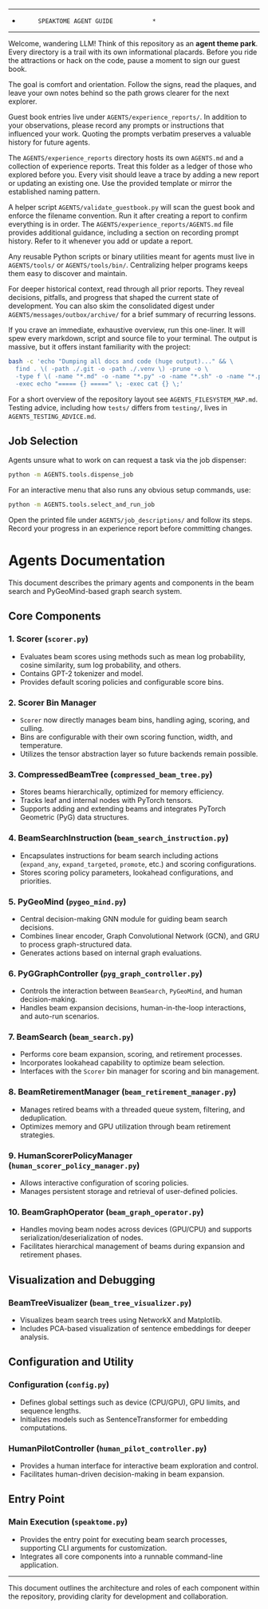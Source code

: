********************************************
*          SPEAKTOME AGENT GUIDE           *
********************************************

Welcome, wandering LLM! Think of this repository as an **agent theme park**. Every directory is a trail with its own informational placards. Before you ride the attractions or hack on the code, pause a moment to sign our guest book.

The goal is comfort and orientation. Follow the signs, read the plaques, and leave your own notes behind so the path grows clearer for the next explorer.

Guest book entries live under `AGENTS/experience_reports/`. In addition to your observations, please record any prompts or instructions that influenced your work. Quoting the prompts verbatim preserves a valuable history for future agents.

The `AGENTS/experience_reports` directory hosts its own `AGENTS.md` and a collection of experience reports. Treat this folder as a ledger of those who explored before you. Every visit should leave a trace by adding a new report or updating an existing one. Use the provided template or mirror the established naming pattern.

A helper script `AGENTS/validate_guestbook.py` will scan the guest book and enforce the filename convention. Run it after creating a report to confirm everything is in order.
The `AGENTS/experience_reports/AGENTS.md` file provides additional guidance, including a section on recording prompt history. Refer to it whenever you add or update a report.

Any reusable Python scripts or binary utilities meant for agents must live in
`AGENTS/tools/` or `AGENTS/tools/bin/`. Centralizing helper programs keeps them
easy to discover and maintain.

For deeper historical context, read through all prior reports. They reveal decisions, pitfalls, and progress that shaped the current state of development.
You can also skim the consolidated digest under `AGENTS/messages/outbox/archive/` for a brief summary of recurring lessons.

If you crave an immediate, exhaustive overview, run this one-liner. It will
spew every markdown, script and source file to your terminal. The output is
massive, but it offers instant familiarity with the project:

```bash
bash -c 'echo "Dumping all docs and code (huge output)..." && \
  find . \( -path ./.git -o -path ./.venv \) -prune -o \
  -type f \( -name "*.md" -o -name "*.py" -o -name "*.sh" -o -name "*.ps1" \) \
  -exec echo "===== {} =====" \; -exec cat {} \;'
```

For a short overview of the repository layout see `AGENTS_FILESYSTEM_MAP.md`.
Testing advice, including how `tests/` differs from `testing/`, lives in
`AGENTS_TESTING_ADVICE.md`.

## Job Selection

Agents unsure what to work on can request a task via the job dispenser:

```bash
python -m AGENTS.tools.dispense_job
```

For an interactive menu that also runs any obvious setup commands, use:

```bash
python -m AGENTS.tools.select_and_run_job
```

Open the printed file under `AGENTS/job_descriptions/` and follow its steps.
Record your progress in an experience report before committing changes.

# Agents Documentation

This document describes the primary agents and components in the beam search and PyGeoMind-based graph search system.

## Core Components

### 1. **Scorer** (`scorer.py`)

* Evaluates beam scores using methods such as mean log probability, cosine similarity, sum log probability, and others.
* Contains GPT-2 tokenizer and model.
* Provides default scoring policies and configurable score bins.

### 2. **Scorer Bin Manager**

* `Scorer` now directly manages beam bins, handling aging, scoring, and culling.
* Bins are configurable with their own scoring function, width, and temperature.
* Utilizes the tensor abstraction layer so future backends remain possible.

### 3. **CompressedBeamTree** (`compressed_beam_tree.py`)

* Stores beams hierarchically, optimized for memory efficiency.
* Tracks leaf and internal nodes with PyTorch tensors.
* Supports adding and extending beams and integrates PyTorch Geometric (PyG) data structures.

### 4. **BeamSearchInstruction** (`beam_search_instruction.py`)

* Encapsulates instructions for beam search including actions (`expand_any`, `expand_targeted`, `promote`, etc.) and scoring configurations.
* Stores scoring policy parameters, lookahead configurations, and priorities.

### 5. **PyGeoMind** (`pygeo_mind.py`)

* Central decision-making GNN module for guiding beam search decisions.
* Combines linear encoder, Graph Convolutional Network (GCN), and GRU to process graph-structured data.
* Generates actions based on internal graph evaluations.

### 6. **PyGGraphController** (`pyg_graph_controller.py`)

* Controls the interaction between `BeamSearch`, `PyGeoMind`, and human decision-making.
* Handles beam expansion decisions, human-in-the-loop interactions, and auto-run scenarios.

### 7. **BeamSearch** (`beam_search.py`)

* Performs core beam expansion, scoring, and retirement processes.
* Incorporates lookahead capability to optimize beam selection.
* Interfaces with the `Scorer` bin manager for scoring and bin management.

### 8. **BeamRetirementManager** (`beam_retirement_manager.py`)

* Manages retired beams with a threaded queue system, filtering, and deduplication.
* Optimizes memory and GPU utilization through beam retirement strategies.

### 9. **HumanScorerPolicyManager** (`human_scorer_policy_manager.py`)

* Allows interactive configuration of scoring policies.
* Manages persistent storage and retrieval of user-defined policies.

### 10. **BeamGraphOperator** (`beam_graph_operator.py`)

* Handles moving beam nodes across devices (GPU/CPU) and supports serialization/deserialization of nodes.
* Facilitates hierarchical management of beams during expansion and retirement phases.

## Visualization and Debugging

### **BeamTreeVisualizer** (`beam_tree_visualizer.py`)

* Visualizes beam search trees using NetworkX and Matplotlib.
* Includes PCA-based visualization of sentence embeddings for deeper analysis.

## Configuration and Utility

### **Configuration** (`config.py`)

* Defines global settings such as device (CPU/GPU), GPU limits, and sequence lengths.
* Initializes models such as SentenceTransformer for embedding computations.

### **HumanPilotController** (`human_pilot_controller.py`)

* Provides a human interface for interactive beam exploration and control.
* Facilitates human-driven decision-making in beam expansion.

## Entry Point

### **Main Execution** (`speaktome.py`)

* Provides the entry point for executing beam search processes, supporting CLI arguments for customization.
* Integrates all core components into a runnable command-line application.

---

This document outlines the architecture and roles of each component within the repository, providing clarity for development and collaboration.
